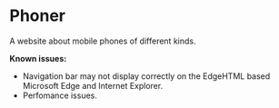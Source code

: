 # Phoner
A website about mobile phones of different kinds.

**Known issues:**
- Navigation bar may not display correctly on the EdgeHTML based Microsoft Edge and Internet Explorer.
- Perfomance issues.
